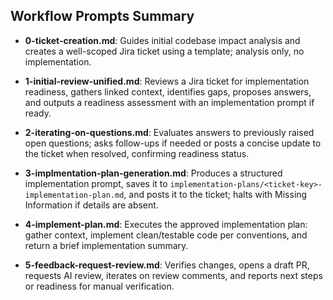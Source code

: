 ## Workflow Prompts Summary

- **0-ticket-creation.md**: Guides initial codebase impact analysis and creates a well-scoped Jira ticket using a template; analysis only, no implementation.

- **1-initial-review-unified.md**: Reviews a Jira ticket for implementation readiness, gathers linked context, identifies gaps, proposes answers, and outputs a readiness assessment with an implementation prompt if ready.

- **2-iterating-on-questions.md**: Evaluates answers to previously raised open questions; asks follow-ups if needed or posts a concise update to the ticket when resolved, confirming readiness status.

- **3-implmentation-plan-generation.md**: Produces a structured implementation prompt, saves it to `implementation-plans/<ticket-key>-implementation-plan.md`, and posts it to the ticket; halts with Missing Information if details are absent.

- **4-implement-plan.md**: Executes the approved implementation plan: gather context, implement clean/testable code per conventions, and return a brief implementation summary.

- **5-feedback-request-review.md**: Verifies changes, opens a draft PR, requests AI review, iterates on review comments, and reports next steps or readiness for manual verification.

